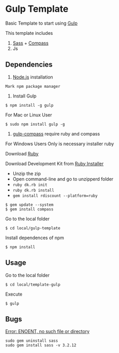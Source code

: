 # Gulp Template

Basic Template to start using [Gulp](http://gulpjs.com/)

This template includes

1. [Sass](http://sass-lang.com/) + [Compass](http://compass-style.org/)
2. Js


## Dependencies


1. [Node.js](http://nodejs.org/) installation

  `Mark npm package manager`


1. Install Gulp

  ```
  $ npm install -g gulp
  ```

  For Mac or Linux User

  ```
  $ sudo npm install gulp -g
  ```


1. [gulp-compass](https://www.npmjs.org/package/gulp-compass) require ruby and compass


  For Windows Users Only is necessary installer ruby

  Download [Ruby](https://www.ruby-lang.org/pt/)

  Download Development Kit from [Ruby Installer](http://rubyinstaller.org/downloads/)

  * Unzip the zip
  * Open command-line and go to unzipperd folder
  * `ruby dk.rb init`
  * `ruby dk.rb install`
  * `gem install rdiscount --platform=ruby`


```
$ gem update --system
$ gem install compass
```

Go to the local folder

```
$ cd local/gulp-template
```


Install dependences of npm
```
$ npm install
```


## Usage

Go to the local folder

```
$ cd local/template-gulp
```

Execute

```
$ gulp
```

## Bugs

[Error: ENOENT, no such file or directory](https://github.com/appleboy/gulp-compass/issues/15)

```
sudo gem uninstall sass
sudo gem install sass -v 3.2.12
```
